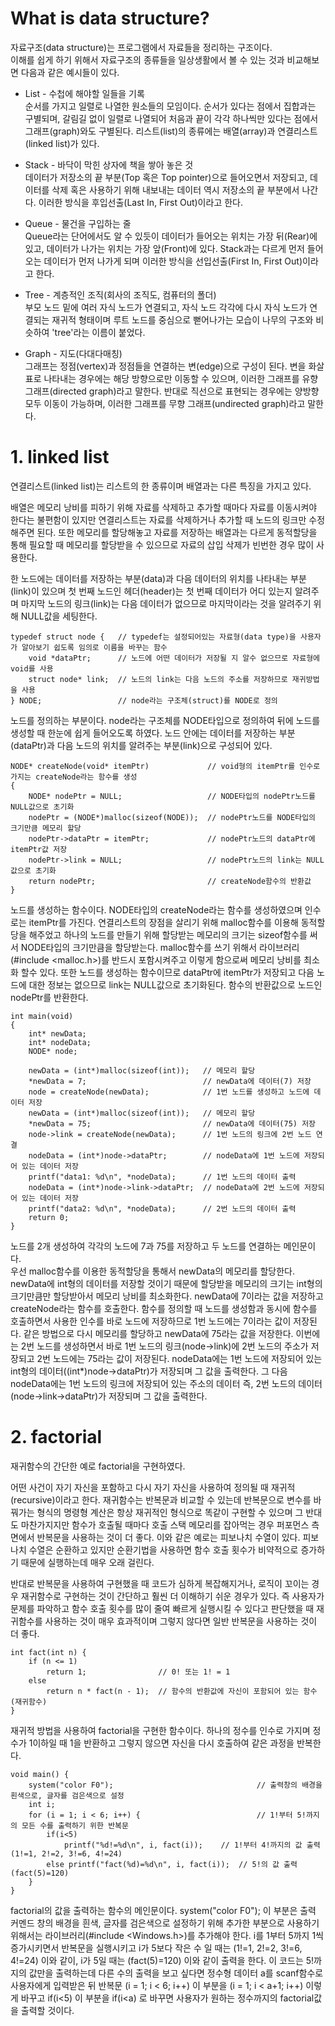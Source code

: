 # What is data structure?
자료구조(data structure)는 프로그램에서 자료들을 정리하는 구조이다.  
이해를 쉽게 하기 위해서 자료구조의 종류들을 일상생활에서 볼 수 있는 것과 비교해보면 다음과 같은 예시들이 있다.

- List - 수첩에 해야할 일들을 기록  
순서를 가지고 일렬로 나열한 원소들의 모임이다. 순서가 있다는 점에서 집합과는 구별되며, 갈림길 없이 일렬로 나열되어 처음과 끝이 각각 하나씩만 있다는 점에서 그래프(graph)와도 구별된다. 리스트(list)의 종류에는 배열(array)과 연결리스트(linked list)가 있다.

- Stack - 바닥이 막힌 상자에 책을 쌓아 놓은 것  
데이터가 저장소의 끝 부분(Top 혹은 Top pointer)으로 들어오면서 저장되고, 데이터를 삭제 혹은 사용하기 위해 내보내는 데이터 역시 저장소의 끝 부분에서 나간다. 이러한 방식을 후입선출(Last In, First Out)이라고 한다.

- Queue - 물건을 구입하는 줄  
Queue라는 단어에서도 알 수 있듯이 데이터가 들어오는 위치는 가장 뒤(Rear)에 있고, 데이터가 나가는 위치는 가장 앞(Front)에 있다. Stack과는 다르게 먼저 들어오는 데이터가 먼저 나가게 되며 이러한 방식을 선입선출(First In, First Out)이라고 한다.

- Tree - 계층적인 조직(회사의 조직도, 컴퓨터의 폴더)  
부모 노드 밑에 여러 자식 노드가 연결되고, 자식 노드 각각에 다시 자식 노드가 연결되는 재귀적 형태이며 루트 노드를 중심으로 뻗어나가는 모습이 나무의 구조와 비슷하여 'tree'라는 이름이 붙었다.

- Graph - 지도(다대다매칭)  
그래프는 정점(vertex)과 정점들을 연결하는 변(edge)으로 구성이 된다. 변을 화살표로 나타내는 경우에는 해당 방향으로만 이동할 수 있으며, 이러한 그래프를 유향 그래프(directed graph)라고 말한다. 반대로 직선으로 표현되는 경우에는 양방향 모두 이동이 가능하며, 이러한 그래프를 무향 그래프(undirected graph)라고 말한다. 

# 1. linked list
연결리스트(linked list)는 리스트의 한 종류이며 배열과는 다른 특징을 가지고 있다.  

배열은 메모리 낭비를 피하기 위해 자료를 삭제하고 추가할 때마다 자료를 이동시켜야 한다는 불편함이 있지만 연결리스트는 자료를 삭제하거나 추가할 때 노드의 링크만 수정해주면 된다. 또한 메모리를 할당해놓고 자료를 저장하는 배열과는 다르게 동적할당을 통해 필요할 때 메모리를 할당받을 수 있으므로 자료의 삽입 삭제가 빈번한 경우 많이 사용한다.  

한 노드에는 데이터를 저장하는 부분(data)과 다음 데이터의 위치를 나타내는 부분(link)이 있으며 첫 번째 노드인 헤더(header)는 첫 번째 데이터가 어디 있는지 알려주며 마지막 노드의 링크(link)는 다음 데이터가 없으므로 마지막이라는 것을 알려주기 위해 NULL값을 세팅한다.  

    typedef struct node {   // typedef는 설정되어있는 자료형(data type)을 사용자가 알아보기 쉽도록 임의로 이름을 바꾸는 함수
	    void *dataPtr;      // 노드에 어떤 데이터가 저장될 지 알수 없으므로 자료형에 void를 사용
	    struct node* link;  // 노드의 link는 다음 노드의 주소를 저장하므로 재귀방법을 사용
    } NODE;                 // node라는 구조체(struct)를 NODE로 정의
노드를 정의하는 부분이다. node라는 구조체를 NODE타입으로 정의하여 뒤에 노드를 생성할 때 한눈에 쉽게 들어오도록 하였다. 노드 안에는 데이터를 저장하는 부분(dataPtr)과 다음 노드의 위치를 알려주는 부분(link)으로 구성되어 있다.

    NODE* createNode(void* itemPtr)             // void형의 itemPtr를 인수로 가지는 createNode라는 함수를 생성
    {
	    NODE* nodePtr = NULL;                   // NODE타입의 nodePtr노드를 NULL값으로 초기화
	    nodePtr = (NODE*)malloc(sizeof(NODE));  // nodePtr노드를 NODE타입의 크기만큼 메모리 할당
	    nodePtr->dataPtr = itemPtr;             // nodePtr노드의 dataPtr에 itemPtr값 저장
	    nodePtr->link = NULL;                   // nodePtr노드의 link는 NULL값으로 초기화
	    return nodePtr;                         // createNode함수의 반환값
    }  
노드를 생성하는 함수이다. NODE타입의 createNode라는 함수를 생성하였으며 인수로는 itemPtr를 가진다. 연결리스트의 장점을 살리기 위해 malloc함수를 이용해 동적할당을 해주었고 하나의 노드를 만들기 위해 할당받는 메모리의 크기는 sizeof함수를 써서 NODE타입의 크기만큼을 할당받는다. malloc함수를 쓰기 위해서 라이브러리(#include <malloc.h>)를 반드시 포함시켜주고 이렇게 함으로써 메모리 낭비를 최소화 할수 있다. 또한 노드를 생성하는 함수이므로 dataPtr에 itemPtr가 저장되고 다음 노드에 대한 정보는 없으므로 link는 NULL값으로 초기화된다. 함수의 반환값으로 노드인 nodePtr를 반환한다.  

    int main(void)
    {
	    int* newData;
	    int* nodeData;
	    NODE* node;

	    newData = (int*)malloc(sizeof(int));   // 메모리 할당
	    *newData = 7;                          // newData에 데이터(7) 저장
	    node = createNode(newData);            // 1번 노드를 생성하고 노드에 데이터 저장
	    newData = (int*)malloc(sizeof(int));   // 메모리 할당
	    *newData = 75;                         // newData에 데이터(75) 저장
	    node->link = createNode(newData);      // 1번 노드의 링크에 2번 노드 연결
	    nodeData = (int*)node->dataPtr;        // nodeData에 1번 노드에 저장되어 있는 데이터 저장
	    printf("data1: %d\n", *nodeData);      // 1번 노드의 데이터 출력
	    nodeData = (int*)node->link->dataPtr;  // nodeData에 2번 노드에 저장되어 있는 데이터 저장
	    printf("data2: %d\n", *nodeData);      // 2번 노드의 데이터 출력
	    return 0;
    }  
노드를 2개 생성하여 각각의 노드에 7과 75를 저장하고 두 노드를 연결하는 메인문이다.  
우선 malloc함수를 이용한 동적할당을 통해서 newData의 메모리를 할당한다. newData에 int형의 데이터를 저장할 것이기 때문에 할당받을 메모리의 크기는 int형의 크기만큼만 할당받아서 메모리 낭비를 최소화한다. newData에 7이라는 값을 저장하고 createNode라는 함수를 호출한다. 함수를 정의할 때 노드를 생성함과 동시에 함수를 호출하면서 사용한 인수를 바로 노드에 저장하므로 1번 노드에는 7이라는 값이 저장된다. 같은 방법으로 다시 메모리를 할당하고 newData에 75라는 값을 저장한다. 이번에는 2번 노드를 생성하면서 바로 1번 노드의 링크(node->link)에 2번 노드의 주소가 저장되고 2번 노드에는 75라는 값이 저장된다. nodeData에는 1번 노드에 저장되어 있는 int형의 데이터((int*)node->dataPtr)가 저장되며 그 값을 출력한다. 그 다음 nodeData에는 1번 노드의 링크에 저장되어 있는 주소의 데이터 즉, 2번 노드의 데이터(node->link->dataPtr)가 저장되며 그 값을 출력한다.

# 2. factorial
재귀함수의 간단한 예로 factorial을 구현하였다.  

어떤 사건이 자기 자신을 포함하고 다시 자기 자신을 사용하여 정의될 때 재귀적(recursive)이라고 한다. 재귀함수는 반복문과 비교할 수 있는데 반복문으로 변수를 바꿔가는 형식의 명령형 계산은 항상 재귀적인 형식으로 똑같이 구현할 수 있으며 그 반대도 마찬가지지만 함수가 호출될 때마다 호출 스택 메모리를 잡아먹는 경우 퍼포먼스 측면에서 반복문을 사용하는 것이 더 좋다. 이와 같은 예로는 피보나치 수열이 있다. 피보나치 수열은 순환하고 있지만 순환기법을 사용하면 함수 호출 횟수가 비약적으로 증가하기 때문에 실행하는데 매우 오래 걸린다.  

반대로 반복문을 사용하여 구현했을 때 코드가 심하게 복잡해지거나, 로직이 꼬이는 경우 재귀함수로 구현하는 것이 간단하고 훨씬 더 이해하기 쉬운 경우가 있다. 즉 사용자가 문제를 파악하고 함수 호출 횟수를 많이 줄여 빠르게 실행시킬 수 있다고 판단했을 때 재귀함수를 사용하는 것이 매우 효과적이며 그렇지 않다면 일반 반복문을 사용하는 것이 더 좋다.  

	int fact(int n) {
		if (n <= 1)
			return 1;                // 0! 또는 1! = 1
		else
			return n * fact(n - 1);  // 함수의 반환값에 자신이 포함되어 있는 함수 (재귀함수)
	}  
재귀적 방법을 사용하여 factorial을 구현한 함수이다. 하나의 정수를 인수로 가지며 정수가 1이하일 때 1을 반환하고 그렇지 않으면 자신을 다시 호출하여 같은 과정을 반복한다.  

	void main() {
		system("color F0");                                // 출력창의 배경을 흰색으로, 글자를 검은색으로 설정
		int i;
		for (i = 1; i < 6; i++) {                          // 1!부터 5!까지의 모든 수를 출력하기 위한 반복문
			if(i<5)
				printf("%d!=%d\n", i, fact(i));    // 1!부터 4!까지의 값 출력(1!=1, 2!=2, 3!=6, 4!=24)
			else printf("fact(%d)=%d\n", i, fact(i));  // 5!의 값 출력(fact(5)=120)
		}
	}  
factorial의 값을 출력하는 함수의 메인문이다. system("color F0"); 이 부분은 출력 커멘드 창의 배경을 흰색, 글자를 검은색으로 설정하기 위해 추가한 부분으로 사용하기 위해서는 라이브러리(#include <Windows.h>)를 추가해야 한다. i를 1부터 5까지 1씩 증가시키면서 반복문을 실행시키고 i가 5보다 작은 수 일 때는 (1!=1, 2!=2, 3!=6, 4!=24) 이와 같이, i가 5일 때는 (fact(5)=120) 이와 같이 출력을 한다. 이 코드는 5!까지의 값만을 출력하는데 다른 수의 출력을 보고 싶다면 정수형 데이터 a를 scanf함수로 사용자에게 입력받은 뒤 반복문 (i = 1; i < 6; i++) 이 부분을 (i = 1; i < a+1; i++) 이렇게 바꾸고 if(i<5) 이 부분을 if(i<a) 로 바꾸면 사용자가 원하는 정수까지의 factorial값을 출력할 것이다.
